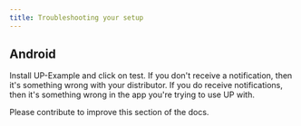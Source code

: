 ```yaml
---
title: Troubleshooting your setup
---
```


## Android

Install UP-Example and click on test. If you don't receive a notification, then it's something wrong with your distributor. If you do receive notifications, then it's something wrong in the app you're trying to use UP with.

Please contribute to improve this section of the docs.
